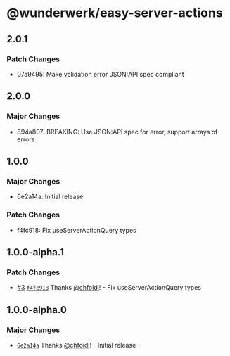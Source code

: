 # @wunderwerk/easy-server-actions

## 2.0.1

### Patch Changes

- 07a9495: Make validation error JSON:API spec compliant

## 2.0.0

### Major Changes

- 894a807: BREAKING: Use JSON:API spec for error, support arrays of errors

## 1.0.0

### Major Changes

- 6e2a14a: Initial release

### Patch Changes

- f4fc918: Fix useServerActionQuery types

## 1.0.0-alpha.1

### Patch Changes

- [#3](https://github.com/wunderwerkio/easy-server-actions/pull/3) [`f4fc918`](https://github.com/wunderwerkio/easy-server-actions/commit/f4fc91883cc4ee63b5e2ff35fccbd96807429f78) Thanks [@chfoidl](https://github.com/chfoidl)! - Fix useServerActionQuery types

## 1.0.0-alpha.0

### Major Changes

- [`6e2a14a`](https://github.com/wunderwerkio/easy-server-actions/commit/6e2a14a2b99c8f7229a32e762885546f5668ab5a) Thanks [@chfoidl](https://github.com/chfoidl)! - Initial release
